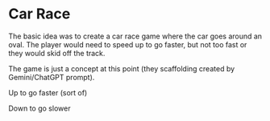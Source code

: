 # Car Race

The basic idea was to create a car race game where the car goes around an oval. The player would need to speed up to go faster, but not too fast or they would skid off the track.

The game is just a concept at this point (they scaffolding created by Gemini/ChatGPT prompt).

Up to go faster (sort of)

Down to go slower

